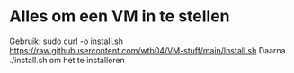 # Alles om een VM in te stellen
Gebruik:
sudo curl -o install.sh https://raw.githubusercontent.com/wtb04/VM-stuff/main/Install.sh
Daarna ./install.sh om het te installeren
